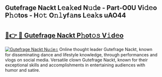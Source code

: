 ## Gutefrage Nackt L𝚎a𝚔ed N𝚞𝚍e - Part-O0U Vi𝚍𝚎o P𝚑𝚘tos - H𝚘𝚝 O𝚗𝚕yf𝚊ns L𝚎a𝚔s uAO44

# <h2><a href="http://kf1fgs2.oniu.top/?m=Gutefrage+Nackt">🔗👉 🔴 Gutefrage Nackt P𝚑ot𝚘𝚜 V𝚒d𝚎o</a></h2>

[![Gutefrage Nackt Nu𝚍e𝚜](https://i.imgur.com/0qMVB7G.gif)](http://kf1fgs2.oniu.top/?m=Gutefrage+Nackt)
Online thought leader Gutefrage Nackt, known for disseminating dance and lifestyle knowledge, through performances and vlogs on social media. Versatile clown Gutefrage Nackt, known for their exceptional skills and accomplishments in entertaining audiences with humor and satire.  
